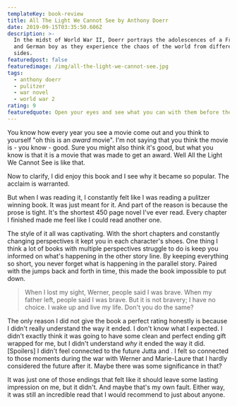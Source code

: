 ```yaml
---
templateKey: book-review
title: All The Light We Cannot See by Anthony Doerr
date: 2019-09-15T03:35:50.606Z
description: >-
  In the midst of World War II, Doerr portrays the adolescences of a French girl
  and German boy as they experience the chaos of the world from different
  sides. 
featuredpost: false
featuredimage: /img/all-the-light-we-cannot-see.jpg
tags:
  - anthony doerr
  - pulitzer
  - war novel
  - world war 2
rating: 9
featuredquote: Open your eyes and see what you can with them before they close forever.
---
```

You know how every year you see a movie come out and you think to yourself "oh this is an _award_ movie". I'm not saying that you think the movie is - you know - good. Sure you might also think it's good, but what you know is that it is a movie that was made to get an award. Well All the Light We Cannot See is like that.

Now to clarify, I did enjoy this book and I see why it became so popular. The acclaim is warranted.

But when I was reading it, I constantly felt like I was reading a pulitzer winning book. It was just meant for it. And part of the reason is because the prose is tight. It's the shortest 450 page novel I've ever read. Every chapter I finished made me feel like I could read another one.

The style of it all was captivating. With the short chapters and constantly changing perspectives it kept you in each character's shoes. One thing I think a lot of books with multiple perspectives struggle to do is keep you informed on what's happening in the other story line. By keeping everything so short, you never forget what is happening in the parallel story. Paired with the jumps back and forth in time, this made the book impossible to put down.

> When I lost my sight, Werner, people said I was brave. When my father left, people said I was brave. But it is not bravery; I have no choice. I wake up and live my life. Don't you do the same?

The only reason I did not give the book a perfect rating honestly is because I didn't really understand the way it ended. I don't know what I expected. I didn't exactly think it was going to have some clean and perfect ending gift wrapped for me, but I didn't understand _why_ it ended the way it did. \[Spoilers] I didn't feel connected to the future Jutta and . I felt so connected to those moments during the war with Werner and Marie-Laure that I hardly considered the future after it. Maybe there was some significance in that?

It was just one of those endings that felt like it should leave some lasting impression on me, but it didn't. And maybe that's my own fault. Either way, it was still an incredible read that I would recommend to just about anyone.
